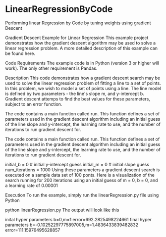 # LinearRegressionByCode
Performing linear Regression by Code by tuning weights using gradient Descent


Gradient Descent Example for Linear Regression
This example project demonstrates how the gradient descent algorithm may be used to solve a linear regression problem. A more detailed description of this example can be found here.

Code Requirements
The example code is in Python (version 3 or higher will work). The only other requirement is Pandas.

Description
This code demonstrates how a gradient descent search may be used to solve the linear regression problem of fitting a line to a set of points. In this problem, we wish to model a set of points using a line. The line model is defined by two parameters - the line's slope m,
and y-intercept b. Gradient descent attemps to find the best values for these parameters, subject to an error function.

The code contains a main function called run. 
This function defines a set of parameters used in the gradient descent algorithm including an initial guess
of the line slope and y-intercept, the learning rate to use, and the number of iterations to run gradient descent for.

The code contains a main function called run. This function defines a set of parameters used in the gradient descent algorithm including an initial guess of the line slope and y-intercept, the learning rate to use, and the number of iterations to run gradient descent for.

initial_b = 0 # initial y-intercept guess
initial_m = 0 # initial slope guess
num_iterations = 1000
Using these parameters a gradient descent search is executed on a sample data set of 100 ponts. Here is a visualization of the search running for 200 iterations using an initial guess of m = 0, b = 0, and a learning rate of 0.00001

Execution
To run the example, simply run the linearRegression.py file using Python

python linearRegression.py
The output will look like this

inital hyper parameters b=0,m=1 error=692.2825498224661
final hyper parameters b=-0.10252297775897005,m=1.4836433839482832 error=111.15976495628857
